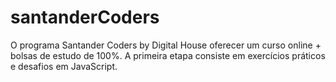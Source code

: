 # santanderCoders
O programa Santander Coders by Digital House oferecer um curso online + bolsas de estudo de 100%. A primeira etapa consiste em exercícios práticos e desafios em JavaScript.
